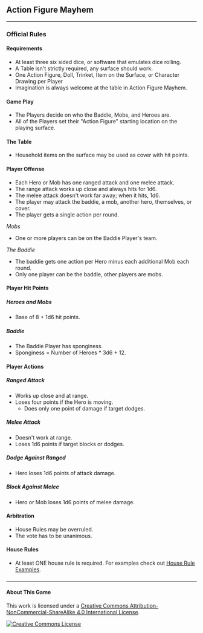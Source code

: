 ## Action Figure Mayhem

___

### Official Rules

#### Requirements
* At least three six sided dice, or software that emulates dice rolling. 
* A Table isn't strictly required, any surface should work. 
* One Action Figure, Doll, Trinket, Item on the Surface, or Character Drawing per Player
* Imagination is always welcome at the table in Action Figure Mayhem.

#### Game Play
* The Players decide on who the Baddie, Mobs, and Heroes are.
* All of the Players set their "Action Figure" starting location on the playing surface.  
    
#### The Table
* Household items on the surface may be used as cover with hit points. 


#### Player Offense

* Each Hero or Mob has one ranged attack and one melee attack.
* The range attack works up close and always hits for 1d6.
* The melee attack doesn't work far away; when it hits, 1d6.
* The player may attack the baddie, a mob, another hero, themselves, or cover.
* The player gets a single action per round.

*Mobs*

* One or more players can be on the Baddie Player's team.

*The Baddie*

* The baddie gets one action per Hero minus each additional Mob each round.
* Only one player can be the baddie, other players are mobs.

#### Player Hit Points

##### Heroes and Mobs

* Base of 8 + 1d6 hit points. 

##### Baddie

* The Baddie Player has sponginess.
* Sponginess = Number of Heroes \* 3d6 + 12.

#### Player Actions

##### Ranged Attack

* Works up close and at range.
* Loses four points if the Hero is moving.
    * Does only one point of damage if target dodges.
    
##### Melee Attack

   * Doesn't work at range.
   * Loses 1d6 points if target blocks or dodges.

##### Dodge Against Ranged

   * Hero loses 1d6 points of attack damage.

##### Block Against Melee

   * Hero or Mob loses 1d6 points of melee damage.

#### Arbitration

* House Rules may be overruled.
* The vote has to be unanimous.

#### House Rules

* At least ONE house rule is required.
    For examples check out [House Rule Examples](contrib/example-house-rules.md).
    
    
###
---

#### About This Game
This work is licensed under a [Creative Commons Attribution-NonCommercial-ShareAlike 4.0 International License](http://creativecommons.org/licenses/by-nc-sa/4.0/).

[![Creative Commons License](https://i.creativecommons.org/l/by-nc-sa/4.0/88x31.png)](http://creativecommons.org/licenses/by-nc-sa/4.0/)  

   
